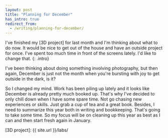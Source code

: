 ```yaml
---
layout: post
title: "Planning for December"
has_intro: true
redirect_from:
  - /writing/planning-for-december/
---
```


I've finished my [3D project] for last month and I'm thinking about what to do now. It would be nice to get out of the house and have an outside project for once. I've spent too much time in front of the screens lately. I'd like to change that.
{: .intro}

I've been thinking about doing something involving photography, but then again, December is just not the month when you're bursting with joy to get outside in the dark, is it?

So I changed my mind. Work has been piling up lately and it looks like December is already pretty much booked up. That's why I've decided to only chill down when I have some spare time. Not go chasing new experiences or skills. Just grab a cup of tea and a great book. Besides, I need to summarize this year both in writing and bookkeeping. That's going to take some time. So my focus will be on cleaning up this year as best as I can and then start fresh again in January.

[3D project]: {{ site.url }}/labs/
